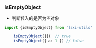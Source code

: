 ### isEmptyObject

- 判断传入的是否为空对象

```ts
import {isEmptyObject} from 'lexi-utils'

    isEmptyObject({})  // true
    isEmptyObject({ a: 1 }) // false
```
